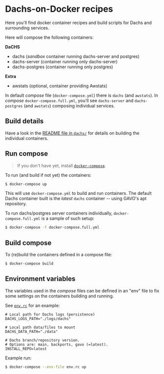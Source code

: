 # Dachs-on-Docker recipes

Here you'll find docker container recipes and build scripts for Dachs and surrounding services.

Here will compose the following containers:

**DaCHS**

- dachs (_sandbox_ container running dachs-server and postgres)
- dachs-server (container running only dachs-server)
- dachs-postgres (container running only postgres)

**Extra**

- awstats (optional, container providing Awstats)

In default _compose_ file (`docker-compose.yml`) there is `dachs` (and `awstats`).
In _compose_ `docker-compose.full.yml`, you'll see `dachs-server` and `dachs-postgres`
(and `awstats`) composing individual services.


## Build details
Have a look in the [README file in `dachs/`](dachs/README.md) for details on
building the individual containers.


## Run compose
> If you don't have yet, install [`docker-compose`](https://docs.docker.com/compose/install/).

To run (and build if not yet) the containers:

```bash
$ docker-compose up
```

This will use `docker-compose.yml` to build and run containers.
The default Dachs container built is the _latest_ `dachs` container
-- using GAVO's apt repository.

To run dachs/postgres server containers individually, `docker-compose.full.yml`
is a sample of such setup:

```bash
$ docker-compose -f docker-compose.full.yml
```


## Build compose

To (re)build the containers defined in a compose file:

```bash
$ docker-compose build
```


## Environment variables
The variables used in the _compose_ files can be defined in an "env" file
to fix some settings on the containers building and running.

See [`env.rc`](env.rc) for an example:
```
# Local path for Dachs logs (persistence)
DACHS_LOGS_PATH="./logs/dachs"

# Local path data/files to mount
DACHS_DATA_PATH="./data"

# Dachs branch/repository version.
# Options are: main, backports, gavo (=latest).
INSTALL_REPO=latest
```

Example run:
```bash
$ docker-compose --env-file env.rc up
```
